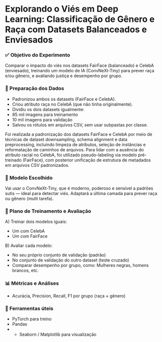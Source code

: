 # Explorando o Viés em Deep Learning: Classificação de Gênero e Raça com Datasets Balanceados e Enviesados

### ✅ Objetivo do Experimento
Comparar o impacto do viés nos datasets FairFace (balanceado) e CelebA (enviesado), treinando um modelo de IA (ConvNeXt-Tiny) para prever raça e/ou gênero, e avaliando justiça e desempenho por grupo.

### 🔧 Preparação dos Dados
- Padronizou ambos os datasets (FairFace e CelebA).
- Criou atributo raça no CelebA (que não tinha originalmente).
- Dividiu os dois datasets igualmente:
- 85 mil imagens para treinamento
- 10 mil imagens para validação
- Salvou os rótulos em arquivos CSV, sem usar subpastas por classe.

Foi realizada a padronização dos datasets FairFace e CelebA por meio de técnicas de dataset downsampling, schema alignment e data preprocessing, incluindo limpeza de atributos, seleção de instâncias e reformatação de caminhos de arquivos. Para lidar com a ausência do atributo racial no CelebA, foi utilizado pseudo-labeling via modelo pré-treinado (FairFace), com posterior unificação de estrutura de metadados em arquivos CSV padronizados.

### 🧠 Modelo Escolhido

Vai usar o ConvNeXt-Tiny, que é moderno, poderoso e sensível a padrões sutis — ideal para detectar viés.
Adaptará a última camada para prever raça ou gênero (multi tarefa).

### 🧪 Plano de Treinamento e Avaliação
A) Treinar dois modelos iguais:
- Um com CelebA
- Um com FairFace

B) Avaliar cada modelo:
- No seu próprio conjunto de validação (padrão)
- No conjunto de validação do outro dataset (teste cruzado)
- Comparar desempenho por grupo, como: Mulheres negras, homens brancos, etc.

### 📊 Métricas e Análises
- Acurácia, Precision, Recall, F1 por grupo (raça × gênero)

### 🔎 Ferramentas úteis
- PyTorch para treino
- Pandas
- - Seaborn / Matplotlib para visualização

